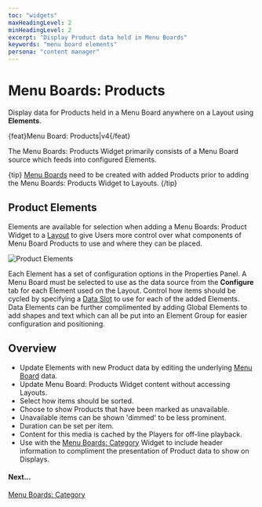 ```yaml
---
toc: "widgets"
maxHeadingLevel: 2
minHeadingLevel: 2
excerpt: "Display Product data held in Menu Boards"
keywords: "menu board elements"
persona: "content manager"
---
```


# Menu Boards: Products

Display data for Products held in a Menu Board anywhere on a Layout using **Elements**.

{feat}Menu Board: Products|v4{/feat}

The Menu Boards: Products Widget primarily consists of a Menu Board source which feeds into configured Elements.

{tip}
[Menu Boards](media_menuboards.html) need to be created with added Products prior to adding the Menu Boards: Products Widget to Layouts.
{/tip}

## Product Elements

Elements are available for selection when adding a Menu Boards: Product Widget to a [Layout](layouts_editor.html) to give Users more control over what components of Menu Board Products to use and where they can be placed.

![Product Elements](img/v4_media_modules_product_elements.png)

Each Element has a set of configuration options in the Properties Panel. A Menu Board must be selected to use as the data source from the **Configure** tab for each Element used on the Layout. Control how items should be cycled by specifying a [Data Slot](layouts_editor.html#content-data-slots) to use for each of the added Elements. Data Elements can be further complimented by adding Global Elements to add shapes and text which can all be put into an Element Group for easier configuration and positioning.

## Overview

- Update Elements with new Product data by editing the underlying [Menu Board](media_menuboards.html#content-create-and-configure-categories) data.
- Update Menu Board: Products Widget content without accessing Layouts.
- Select how items should be sorted.
- Choose to show Products that have been marked as unavailable.
- Unavailable items can be shown 'dimmed' to be less prominent.
- Duration can be set per item.
- Content for this media is cached by the Players for off-line playback.
- Use with the [Menu Boards: Category](media_module_menuboards_category.html) Widget to include header information to compliment the presentation of Product data to show on Displays.



#### Next...

[Menu Boards: Category](media_module_menuboards_category.html)
